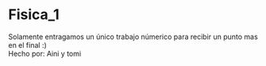 # Fisica_1
Solamente entragamos un único trabajo númerico para recibir un punto mas en el final :)<br>
Hecho por: Aini y tomi 
